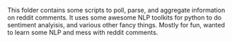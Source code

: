 This folder contains some scripts to poll, parse, and aggregate information on reddit comments. It uses some awesome NLP toolkits for python to do sentiment analyisis, and various other fancy things. Mostly for fun, wanted to learn some NLP and mess with reddit comments.